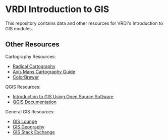 # VRDI Introduction to GIS

This repository contains data and other resources for VRDI's Introduction to GIS modules. 

## Other Resources

Cartography Resources:
* [Radical Cartography](http://www.radicalcartography.net)
* [Axis Maps Cartography Guide](https://www.axismaps.com/guide/)
* [ColorBrewer](http://colorbrewer2.org/#)

QGIS Resources:
* [Introduction to GIS Using Open Source Software](https://www.baruch.cuny.edu/confluence/display/geoportal/GIS+Practicum)
* [QGIS Documentation](https://docs.qgis.org/testing/en/docs/training_manual/)

General GIS Resources:
* [GIS Lounge](https://www.gislounge.com)
* [GIS Geography](https://gisgeography.com)
* [GIS Stack Exchange](https://gis.stackexchange.com)
